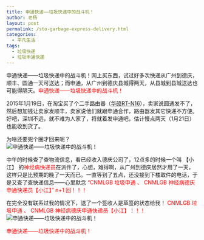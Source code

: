 ```yaml
---
title: 申通快递——垃圾快递中的战斗机！
author: 老杨
layout: post
permalink: /sto-garbage-express-delivery.html
categories:
  - 平凡生活
tags:
  - 垃圾快递
  - 垃圾申通快递
---
```

申通快递——垃圾快递中的战斗机！网上买东西，试过好多次快递从广州到德庆，顺丰、圆通一天可送达；而申通，从广州到德庆县城得两天，从县城到县城送达也可能得隔天。<span style = "color:red;">申通快递——垃圾快递中的战斗机！</span>  


  
2015年1月19日，在淘宝买了个二手路由器（<a href="http://item.taobao.com/item.htm?id=13650434546" target="_blank">华硕RT-N16</a>），卖家说圆通发不了，然后想加钱让卖家发顺丰，卖家说他们就跟申通合作，路由器发其它快递不方便。好吧，深圳不远，就不难为人家了，将就着发申通吧，估计慢点两天（1月21日）也能收到货了。

为啥还要兜个圈才回来呢？  
![ 申通快递——垃圾快递中的战斗机！ ][1]

中午的时候查了查物流信息，看已经收入德庆公司了，12点多的时候一个叫 【小江】 的<span style = "color:red;">神经病快递员</span>在派件了，心想，难得啊，从广州到德庆居然才用了一天，这样只是比预期的晚了一天而已。一直等到了五点，还没接到下楼取件的电话，于是又查了查快递信息——心里默念<span style = "color:red;"> “CNMLGB 垃圾申通 、 CNMLGB 神经病德庆申通快递员【小江】” n+1 回！！！</span>

在完全没有联系过我的情况下，送了一个签收人是草签的状态给我！<span style = "color:red;"> CNMLGB 垃圾申通 、 CNMLGB 神经病德庆申通快递员【小江】！！！</span>  
![ 申通快递——垃圾快递中的战斗机！ ][2]

<span style = "color:red;">申通快递——垃圾快递中的战斗机！</span>

 [1]: http://cyhour.com/wp-content/uploads/2015/01/sto-garbage-express-delivery-01.png
 [2]: http://cyhour.com/wp-content/uploads/2015/01/sto-garbage-express-delivery-02.png